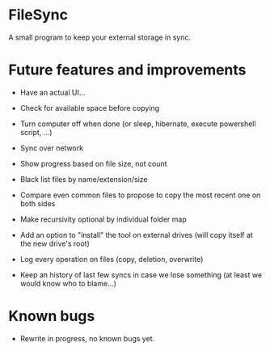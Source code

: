 # FileSync
A small program to keep your external storage in sync.

# Future features and improvements

- Have an actual UI...

- Check for available space before copying

- Turn computer off when done (or sleep, hibernate, execute powershell script, ...)

- Sync over network

- Show progress based on file size, not count

- Black list files by name/extension/size

- Compare even common files to propose to copy the most recent one on both sides

- Make recursivity optional by individual folder map

- Add an option to "install" the tool on external drives (will copy itself at the new drive's root)

- Log every operation on files (copy, deletion, overwrite)

- Keep an history of last few syncs in case we lose something (at least we would know who to blame...)

# Known bugs

- Rewrite in progress, no known bugs yet.
